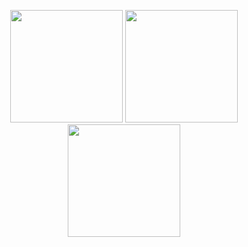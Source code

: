 <p align="center">
      <img height="180em" src="https://github-readme-stats.vercel.app/api?username=Stormysx&theme=TEMA-İSMİ&show_icons=true&count_private=true)"/>
      <img height="180em" src="https://github-readme-stats-eight-theta.vercel.app/api/top-langs/?username=Stormysx&layout=compact&langs_count=8&theme=TEMA-İSMİ"/>
<img height="180em" src="https://github-readme-stats.vercel.app/api/pin?username=Stormysx\&repo=readme-md\&title_color=fff\&icon_color=f9f9f9\&text_color=9f9f9f\&bg_color=151515"/>
</p>
